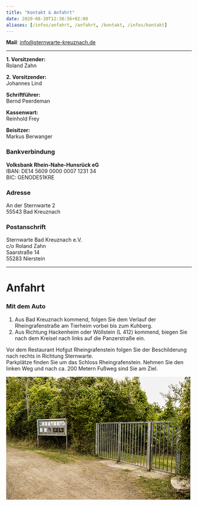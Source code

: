 ```yaml
---
title: "Kontakt & Anfahrt"
date: 2020-08-30T12:38:56+02:00
aliases: [/infos/anfahrt, /anfahrt, /kontakt, /infos/kontakt]
---
```


**Mail**: [info@sternwarte-kreuznach.de](mailto:info@sternwarte-kreuznach.de "info@sternwarte-kreuznach.de")

---

**1. Vorsitzender:**  
Roland Zahn

**2. Vorsitzender:**  
Johannes Lind

**Schriftführer:**  
Bernd Peerdeman

**Kassenwart:**  
Reinhold Frey

**Beisitzer:**  
Markus Berwanger

### Bankverbindung

**Volksbank Rhein-Nahe-Hunsrück eG**  
IBAN: DE14 5609 0000 0007 1231 34  
BIC: GENODE51KRE

### Adresse

An der Sternwarte 2  
55543 Bad Kreuznach

### Postanschrift

Sternwarte Bad Kreuznach e.V.  
c/o Roland Zahn  
Saarstraße 14  
55283 Nierstein

---

# Anfahrt

### Mit dem Auto

1. Aus Bad Kreuznach kommend, folgen Sie dem Verlauf der Rheingrafenstraße am Tierheim vorbei bis zum Kuhberg.
2. Aus Richtung Hackenheim oder Wöllstein (L 412) kommend, biegen Sie nach dem Kreisel nach links auf die Panzerstraße ein.

Vor dem Restaurant Hofgut Rheingrafenstein folgen Sie der Beschilderung nach rechts in Richtung Sternwarte.  
Parkplätze finden Sie um das Schloss Rheingrafenstein. Nehmen Sie den linken Weg und nach ca. 200 Metern Fußweg sind Sie am Ziel.

![Tor zur Sternwarte](vitrine.jpg)

